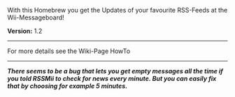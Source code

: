 With this Homebrew you get the Updates of your favourite RSS-Feeds at the Wii-Messageboard!

**Version:** 1.2

---

For more details see the Wiki-Page HowTo

---

**_There seems to be a bug that lets you get empty messages all the time if you told RSSMii to check for news every minute. But you can easily fix that by choosing for example 5 minutes._**